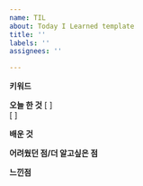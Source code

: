 ```yaml
---
name: TIL
about: Today I Learned template
title: ''
labels: ''
assignees: ''

---
```


**키워드**
> 

**오늘 한 것**
[ ]  
[ ]

**배운 것**
> 

**어려웠던 점/더 알고싶은 점**
> 

**느낀점**
>
